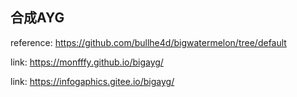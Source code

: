 ## 合成AYG
reference: https://github.com/bullhe4d/bigwatermelon/tree/default  

link: https://monfffy.github.io/bigayg/

link: https://infogaphics.gitee.io/bigayg/
